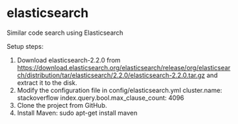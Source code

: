 # elasticsearch
Similar code search using Elasticsearch

Setup steps:
1. Download elasticsearch-2.2.0 from https://download.elasticsearch.org/elasticsearch/release/org/elasticsearch/distribution/tar/elasticsearch/2.2.0/elasticsearch-2.2.0.tar.gz and extract it to the disk.
2. Modify the configuration file in config/elasticsearch.yml
cluster.name: stackoverflow
index.query.bool.max_clause_count: 4096
3. Clone the project from GitHub.
4. Install Maven: sudo apt-get install maven
